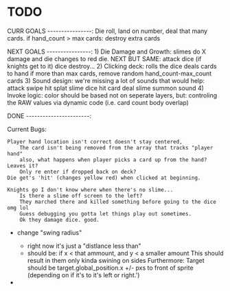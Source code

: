 # TODO

CURR GOALS ----------------:
	Die roll, land on number, deal that many cards.
		if hand_count > max cards:
			destroy extra cards

NEXT GOALS ----------------:
	1) Die Damage and Growth:
		slimes do X damage and die changes to red die.
	NEXT BUT SAME:
		attack dice (if knights get to it)
		dice destroy...
	2) Clicking deck:
		rolls the dice
		deals cards to hand
		if more than max cards, remove random hand_count-max_count cards
	3) Sound design:
		we're missing a lot of sounds that would help:
			attack swipe
			hit splat slime
			dice hit
			card deal
			slime summon sound
	4) Invoke logic:
		color should be based not on seperate layers, but:
			controling the RAW values via dynamic code (i.e. card count body overlap)
	
DONE -----------------------:


Current Bugs:
	
	Player hand location isn't correct doesn't stay centered,	
		The card isn't being removed from the array that tracks "player hand"
		also, what happens when player picks a card up from the hand? Leaves it?
		Only re enter if dropped back on deck?
	Die get's 'hit' (changes yellow red) when clicked at beginning.
	
	Knights go I don't know where when there's no slime...
		Is there a slime off screen to the left?
		They marched there and killed something before going to the dice omg lol
		Guess debugging you gotta let things play out sometimes.
		Ok they damage dice. good.













 - change "swing radius"
	- right now it's just a "distlance less than"
	- should be:
		if x < that ammount, and y < a smaller amount
		This should result in them only kinda swining on sides
	Furthermore:
		Target should be target.global_position.x +/- pxs to front of sprite
		(depending on if it's to it's left or right.')

- 
